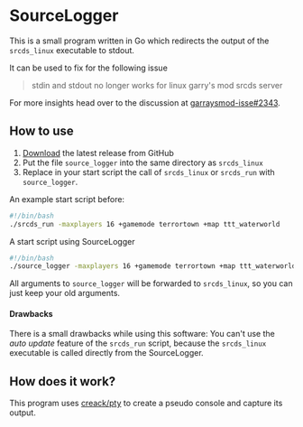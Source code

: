 # SourceLogger

This is a small program written in Go which redirects
the output of the `srcds_linux` executable to stdout.

It can be used to fix for the following issue
> stdin and stdout no longer works for linux garry's mod srcds server 

For more insights head over to the discussion at 
[garraysmod-isse#2343](https://github.com/Facepunch/garrysmod-issues/issues/2343#issue-123386501).

## How to use

1. [Download](https://github.com/LukWebsForge/SourceLogger/releases/download/v1.0/source_logger) the latest release from GitHub
2. Put the file `source_logger` into the same directory as `srcds_linux`
2. Replace in your start script the call of `srcds_linux` or `srcds_run` with `source_logger`.

An example start script before:
````sh
#!/bin/bash
./srcds_run -maxplayers 16 +gamemode terrortown +map ttt_waterworld
````

A start script using SourceLogger
````sh
#!/bin/bash
./source_logger -maxplayers 16 +gamemode terrortown +map ttt_waterworld
````

All arguments to `source_logger` will be forwarded to `srcds_linux`, so you can just keep your old arguments.

#### Drawbacks

There is a small drawbacks while using this software: 
You can't use the _auto update_ feature of the `srcds_run` script, 
because the `srcds_linux` executable is called directly from the SourceLogger.

## How does it work?
This program uses [creack/pty](https://github.com/creack/pty) to create a pseudo console and capture its output.